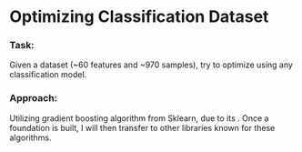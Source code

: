 # Optimizing Classification Dataset

### Task:
Given a dataset (~60 features and ~970 samples), try to optimize using any classification model.

### Approach:
Utilizing gradient boosting algorithm from Sklearn, due to its . Once a foundation is built, I will then transfer to other libraries known for these algorithms.